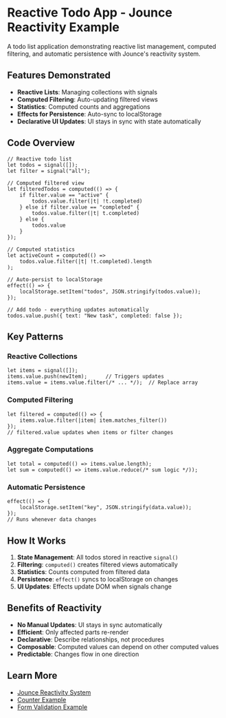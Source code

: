 # Reactive Todo App - Jounce Reactivity Example

A todo list application demonstrating reactive list management, computed filtering, and automatic persistence with Jounce's reactivity system.

## Features Demonstrated

- **Reactive Lists**: Managing collections with signals
- **Computed Filtering**: Auto-updating filtered views
- **Statistics**: Computed counts and aggregations
- **Effects for Persistence**: Auto-sync to localStorage
- **Declarative UI Updates**: UI stays in sync with state automatically

## Code Overview

```jounce
// Reactive todo list
let todos = signal([]);
let filter = signal("all");

// Computed filtered view
let filteredTodos = computed(() => {
    if filter.value == "active" {
        todos.value.filter(|t| !t.completed)
    } else if filter.value == "completed" {
        todos.value.filter(|t| t.completed)
    } else {
        todos.value
    }
});

// Computed statistics
let activeCount = computed(() =>
    todos.value.filter(|t| !t.completed).length
);

// Auto-persist to localStorage
effect(() => {
    localStorage.setItem("todos", JSON.stringify(todos.value));
});

// Add todo - everything updates automatically
todos.value.push({ text: "New task", completed: false });
```

## Key Patterns

### Reactive Collections
```jounce
let items = signal([]);
items.value.push(newItem);      // Triggers updates
items.value = items.value.filter(/* ... */);  // Replace array
```

### Computed Filtering
```jounce
let filtered = computed(() => {
    items.value.filter(|item| item.matches_filter())
});
// filtered.value updates when items or filter changes
```

### Aggregate Computations
```jounce
let total = computed(() => items.value.length);
let sum = computed(() => items.value.reduce(/* sum logic */));
```

### Automatic Persistence
```jounce
effect(() => {
    localStorage.setItem("key", JSON.stringify(data.value));
});
// Runs whenever data changes
```

## How It Works

1. **State Management**: All todos stored in reactive `signal()`
2. **Filtering**: `computed()` creates filtered views automatically
3. **Statistics**: Counts computed from filtered data
4. **Persistence**: `effect()` syncs to localStorage on changes
5. **UI Updates**: Effects update DOM when signals change

## Benefits of Reactivity

- **No Manual Updates**: UI stays in sync automatically
- **Efficient**: Only affected parts re-render
- **Declarative**: Describe relationships, not procedures
- **Composable**: Computed values can depend on other computed values
- **Predictable**: Changes flow in one direction

## Learn More

- [Jounce Reactivity System](../../docs/design/REACTIVITY_SYSTEM.md)
- [Counter Example](../counter-app/)
- [Form Validation Example](../form-validation/)
